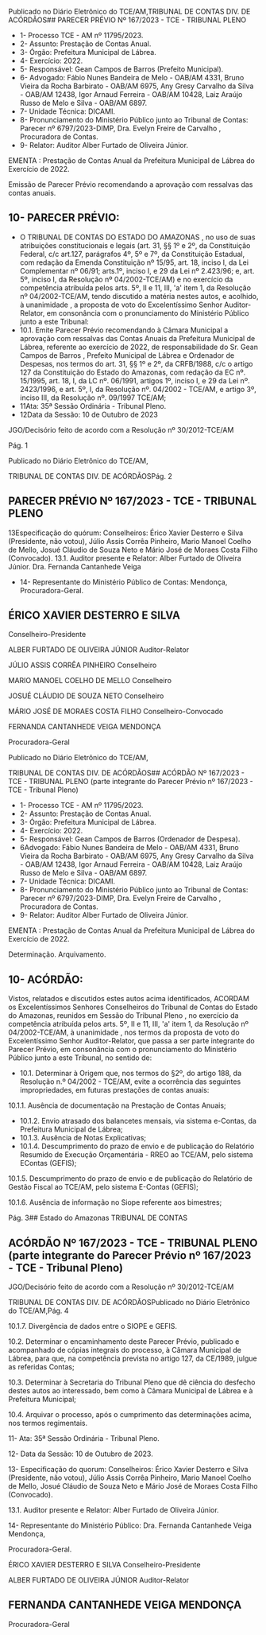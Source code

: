 Publicado  no  Diário  Eletrônico do TCE/AM,TRIBUNAL DE CONTAS DIV. DE ACÓRDÃOS## PARECER PRÉVIO Nº 167/2023 - TCE - TRIBUNAL PLENO

- 1- Processo TCE - AM nº 11795/2023.
- 2- Assunto: Prestação de Contas Anual.
- 3- Órgão: Prefeitura Municipal de Lábrea.
- 4- Exercício: 2022.
- 5- Responsável: Gean Campos de Barros (Prefeito Municipal).
- 6- Advogado: Fábio Nunes Bandeira de Melo - OAB/AM 4331, Bruno Vieira da Rocha Barbirato - OAB/AM 6975, Any Gresy Carvalho da Silva - OAB/AM 12438, Igor Arnaud Ferreira - OAB/AM 10428, Laiz Araújo Russo de Melo e Silva - OAB/AM 6897.
- 7- Unidade Técnica: DICAMI.
- 8- Pronunciamento  do  Ministério  Público  junto  ao  Tribunal  de  Contas: Parecer  nº 6797/2023-DIMP, Dra. Evelyn Freire de Carvalho , Procuradora de Contas.
- 9- Relator: Auditor Alber Furtado de Oliveira Júnior.

EMENTA : Prestação de Contas Anual da Prefeitura Municipal de Lábrea do Exercício de 2022.

Emissão de Parecer Prévio recomendando a aprovação com ressalvas das contas anuais.

## 10-  PARECER PRÉVIO:

- O  TRIBUNAL  DE  CONTAS  DO  ESTADO  DO  AMAZONAS ,  no  uso  de  suas atribuições  constitucionais  e  legais  (art.  31,  §§  1º  e  2º,  da  Constituição  Federal,  c/c art.127,  parágrafos  4º,  5º  e  7º,  da  Constituição  Estadual,  com  redação  da  Emenda Constituição nº 15/95, art. 18, inciso I, da Lei Complementar nº 06/91; arts.1º, inciso I, e 29  da  Lei  nº  2.423/96;  e,  art.  5º,  inciso  I,  da  Resolução  nº  04/2002-TCE/AM)  e  no exercício da competência atribuída pelos arts. 5º, II e 11, III, 'a' item 1, da Resolução nº 04/2002-TCE/AM, tendo discutido a matéria nestes autos, e acolhido, à unanimidade , a proposta  de  voto  do  Excelentíssimo  Senhor  Auditor-Relator, em  consonância com  o pronunciamento do Ministério Público junto a este Tribunal:
- 10.1. Emite Parecer Prévio recomendando à Câmara Municipal a aprovação com ressalvas das Contas Anuais da Prefeitura Municipal de  Lábrea,  referente  ao  exercício  de  2022,  de  responsabilidade  do Sr. Gean Campos  de Barros , Prefeito Municipal de Lábrea e Ordenador  de  Despesas,  nos  termos  do  art.  31,  §§  1º  e  2º,  da CRFB/1988, c/c o artigo 127 da Constituição do Estado do Amazonas, com redação da EC nº. 15/1995, art. 18, I, da LC nº. 06/1991, artigos 1º,  inciso  I,  e  29  da  Lei  nº.  2423/1996,  e  art.  5º,  I,  da  Resolução  nº. 04/2002 - TCE/AM, e artigo 3º, inciso III, da Resolução nº. 09/1997 TCE/AM;
- 11Ata: 35ª Sessão Ordinária - Tribunal Pleno.
- 12Data da Sessão: 10 de Outubro de 2023

JGO/Decisório feito de acordo com a Resolução nº 30/2012-TCE/AM

Pág. 1

Publicado  no  Diário  Eletrônico do TCE/AM,

TRIBUNAL DE CONTAS DIV. DE ACÓRDÃOSPág. 2

## PARECER PRÉVIO Nº 167/2023 - TCE - TRIBUNAL PLENO

13Especificação do quórum: Conselheiros: Érico Xavier Desterro e Silva (Presidente, não votou), Júlio Assis Corrêa Pinheiro, Mario Manoel Coelho de Mello, Josué Cláudio de Souza Neto e Mário José de Moraes Costa Filho (Convocado). 13.1. Auditor presente e Relator: Alber Furtado de Oliveira Júnior. Dra. Fernanda Cantanhede Veiga

- 14-  Representante do Ministério Público de Contas: Mendonça, Procuradora-Geral.

## ÉRICO XAVIER DESTERRO E SILVA

Conselheiro-Presidente

ALBER FURTADO DE OLIVEIRA JÚNIOR Auditor-Relator

JÚLIO ASSIS CORRÊA PINHEIRO Conselheiro

MARIO MANOEL COELHO DE MELLO Conselheiro

JOSUÉ CLÁUDIO DE SOUZA NETO Conselheiro

MÁRIO JOSÉ DE MORAES COSTA FILHO Conselheiro-Convocado

FERNANDA CANTANHEDE VEIGA MENDONÇA

Procuradora-Geral

Publicado  no  Diário  Eletrônico do TCE/AM,

TRIBUNAL DE CONTAS DIV. DE ACÓRDÃOS## ACÓRDÃO Nº 167/2023 - TCE - TRIBUNAL PLENO (parte integrante do Parecer Prévio nº 167/2023 - TCE - Tribunal Pleno)

- 1- Processo TCE - AM nº 11795/2023.
- 2- Assunto: Prestação de Contas Anual.
- 3- Órgão: Prefeitura Municipal de Lábrea.
- 4- Exercício: 2022.
- 5- Responsável: Gean Campos de Barros (Ordenador de Despesa).
- 6Advogado: Fábio Nunes Bandeira de Melo - OAB/AM 4331, Bruno Vieira da Rocha Barbirato - OAB/AM 6975, Any Gresy Carvalho da Silva - OAB/AM 12438, Igor Arnaud Ferreira - OAB/AM 10428, Laiz Araújo Russo de Melo e Silva - OAB/AM 6897.
- 7- Unidade Técnica: DICAMI.
- 8- Pronunciamento  do  Ministério  Público  junto  ao  Tribunal  de  Contas: Parecer  nº 6797/2023-DIMP, Dra. Evelyn Freire de Carvalho , Procuradora de Contas.
- 9- Relator: Auditor Alber Furtado de Oliveira Júnior.

EMENTA : Prestação de Contas Anual da Prefeitura Municipal de Lábrea do Exercício de 2022.

Determinação. Arquivamento.

## 10-  ACÓRDÃO:

Vistos, relatados e discutidos estes autos acima identificados, ACORDAM os Excelentíssimos Senhores Conselheiros do Tribunal de Contas do Estado do Amazonas, reunidos em Sessão do Tribunal Pleno , no exercício da competência atribuída pelos arts. 5º, II e 11, III, 'a' item 1, da Resolução nº 04/2002-TCE/AM, à unanimidade , nos termos da  proposta  de  voto  do  Excelentíssimo  Senhor  Auditor-Relator,  que  passa  a  ser  parte integrante  do  Parecer  Prévio, em  consonância com  o  pronunciamento  do  Ministério Público junto a este Tribunal, no sentido de:

- 10.1. Determinar à  Origem que,  nos  termos  do  §2º,  do  artigo  188, da Resolução  n.º  04/2002  -  TCE/AM,  evite  a  ocorrência  das  seguintes impropriedades, em futuras prestações de contas anuais:

10.1.1. Ausência  de  documentação  na  Prestação  de Contas Anuais;

- 10.1.2. Envio  atrasado  dos  balancetes  mensais,  via sistema e-Contas, da Prefeitura Municipal de Lábrea;
- 10.1.3. Ausência de Notas Explicativas;
- 10.1.4. Descumprimento do prazo de envio e de publicação do Relatório Resumido de Execução Orçamentária  -  RREO  ao  TCE/AM,  pelo  sistema  EContas (GEFIS);

10.1.5. Descumprimento do prazo de envio e de publicação  do  Relatório  de  Gestão  Fiscal  ao  TCE/AM, pelo sistema E-Contas (GEFIS);

10.1.6. Ausência de informação no Siope referente aos bimestres;

Pág. 3## Estado do Amazonas TRIBUNAL DE CONTAS

## ACÓRDÃO Nº 167/2023 - TCE - TRIBUNAL PLENO (parte integrante do Parecer Prévio nº 167/2023 - TCE - Tribunal Pleno)

JGO/Decisório feito de acordo com a Resolução nº 30/2012-TCE/AM

TRIBUNAL DE CONTAS DIV. DE ACÓRDÃOSPublicado  no  Diário  Eletrônico do TCE/AM,Pág. 4

10.1.7. Divergência de dados entre o SIOPE e GEFIS.

10.2. Determinar o  encaminhamento  deste  Parecer  Prévio,  publicado  e acompanhado de cópias integrais do processo, à Câmara Municipal de  Lábrea,  para  que,  na  competência  prevista  no  artigo  127,  da CE/1989, julgue as referidas Contas;

10.3. Determinar à Secretaria do  Tribunal Pleno  que  dê  ciência do desfecho destes autos ao interessado, bem como à Câmara Municipal de Lábrea e à Prefeitura Municipal;

10.4. Arquivar o processo, após o cumprimento das determinações acima, nos termos regimentais.

11- Ata: 35ª Sessão Ordinária - Tribunal Pleno.

12- Data da Sessão: 10 de Outubro de 2023.

13- Especificação do quorum: Conselheiros: Érico Xavier Desterro e Silva (Presidente, não votou), Júlio Assis Corrêa Pinheiro, Mario Manoel Coelho de Mello, Josué Cláudio de Souza Neto e Mário José de Moraes Costa Filho (Convocado).

13.1. Auditor presente e Relator: Alber Furtado de Oliveira Júnior.

14-  Representante do Ministério Público: Dra. Fernanda Cantanhede Veiga Mendonça,

Procuradora-Geral.

ÉRICO XAVIER DESTERRO E SILVA Conselheiro-Presidente

ALBER FURTADO DE OLIVEIRA JÚNIOR Auditor-Relator

## FERNANDA CANTANHEDE VEIGA MENDONÇA

Procuradora-Geral